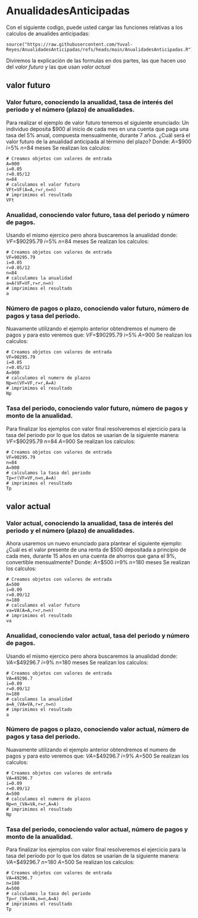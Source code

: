 # AnualidadesAnticipadas
Con el siguiente codigo, puede usted cargar las funciones relativas a los calculos de anualides anticipadas:
```(r)
source("https://raw.githubusercontent.com/Yuval-Reyes/AnualidadesAnticipadas/refs/heads/main/AnualidadesAnticipadas.R")
```
Diviremos la explicación de las formulas en dos partes, las que hacen uso del *valor futuro* y las que usan *valor actual*
## valor futuro
### Valor futuro, conociendo la anualidad, tasa de interés del periodo y el número (plazo) de anualidades.
Para realizar el ejemplo de valor futuro tenemos el siguiente enunciado:
Un individuo deposita $900 al inicio de cada mes en una cuenta que paga una tasa del 5% anual, compuesta mensualmente, durante 7 años. ¿Cuál será el valor futuro de la anualidad anticipada al término del plazo?
Donde:
$A$=$900
$i$=5%
$n$=84 meses
Se realizan los calculos:
```(r)
# Creamos objetos con valores de entrada
A=900
i=0.05
r=0.05/12
n=84
# calculamos el valor futuro
VFt=VF(A=A,r=r,n=n)
# imprimimos el resultado
VFt
```
### Anualidad, conociendo valor futuro, tasa del periodo y número de pagos.
Usando el mismo ejercico pero ahora buscaremos la anualidad donde:
$VF$=$90295.79
$i$=5%
$n$=84 meses
Se realizan los calculos:
```(r)
# Creamos objetos con valores de entrada
VF=90295.79
i=0.05
r=0.05/12
n=84
# calculamos la anualidad
a=A(VF=VF,r=r,n=n)
# imprimimos el resultado
a
```
### Número de pagos o plazo, conociendo valor futuro, número de pagos y tasa del periodo.
Nuavamente utilizando el ejemplo anterior obtendremos el numero de pagos y para esto veremos que:
$VF$=$90295.79
$i$=5%
$A$=900
Se realizan los calculos:
```(r)
# Creamos objetos con valores de entrada
VF=90295.79
i=0.05
r=0.05/12
A=900
# calculamos el numero de plazos
Np=n(VF=VF,r=r,A=A)
# imprimimos el resultado
Np
```
### Tasa del periodo, conociendo valor futuro, número de pagos y monto de la anualidad.
Para finalizar los ejemplos con valor final resolveremos el ejercicio para la tasa del periodo por lo que los datos se usarian de la siguiente manera:
$VF$=$90295.79
$n$=84
$A$=900
Se realizan los calculos:
```(r)
# Creamos objetos con valores de entrada
VF=90295.79
n=84
A=900
# calculamos la tasa del periodo
Tp=r(VF=VF,n=n,A=A)
# imprimimos el resultado
Tp
```
## valor actual
### Valor actual, conociendo la anualidad, tasa de interés del periodo y el número (plazo) de anualidades.
Ahora usaremos un nuevo enunciado para plantear el siguiente ejemplo:
¿Cuál es el valor presente de una renta de $500 depositada a principio de cada mes, durante 15 años en una cuenta de ahorros que gana el 9%, convertible mensualmente? 
Donde:
$A$=$500
$i$=9%
$n$=180 meses
Se realizan los calculos:
```(r)
# Creamos objetos con valores de entrada
A=500
i=0.09
r=0.09/12
n=180
# calculamos el valor futuro
va=VA(A=A,r=r,n=n)
# imprimimos el resultado
va
```
### Anualidad, conociendo valor actual, tasa del periodo y número de pagos.
Usando el mismo ejercico pero ahora buscaremos la anualidad donde:
$VA$=$49296.7
$i$=9%
$n$=180 meses
Se realizan los calculos:
```(r)
# Creamos objetos con valores de entrada
VA=49296.7
i=0.09
r=0.09/12
n=180
# calculamos la anualidad
a=A_(VA=VA,r=r,n=n)
# imprimimos el resultado
a
```
### Número de pagos o plazo, conociendo valor actual, número de pagos y tasa del periodo.
Nuavamente utilizando el ejemplo anterior obtendremos el numero de pagos y para esto veremos que:
$VA$=$49296.7
$i$=9%
$A$=500
Se realizan los calculos:
```(r)
# Creamos objetos con valores de entrada
VA=49296.7
i=0.09
r=0.09/12
A=500
# calculamos el numero de plazos
Np=n_(VA=VA,r=r,A=A)
# imprimimos el resultado
Np
```
### Tasa del periodo, conociendo valor actual, número de pagos y monto de la anualidad.
Para finalizar los ejemplos con valor final resolveremos el ejercicio para la tasa del periodo por lo que los datos se usarian de la siguiente manera:
$VA$=$49296.7
$n$=180
$A$=500
Se realizan los calculos:
```(r)
# Creamos objetos con valores de entrada
VA=49296.7
n=180
A=500
# calculamos la tasa del periodo
Tp=r_(VA=VA,n=n,A=A)
# imprimimos el resultado
Tp
```
